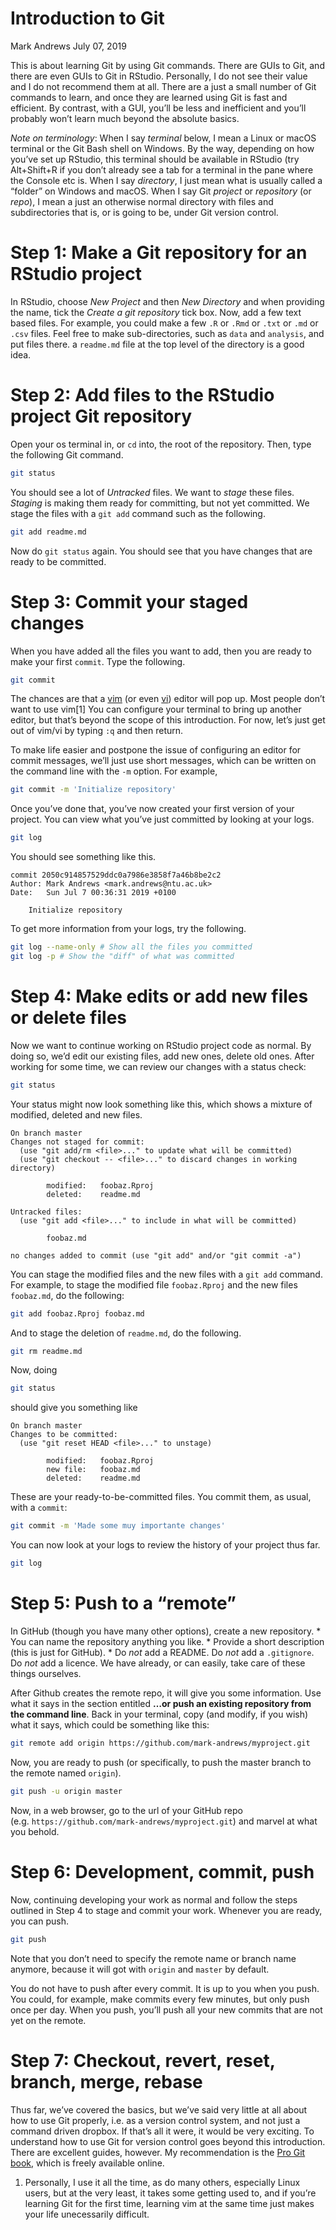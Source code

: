 Introduction to Git
================
Mark Andrews
July 07, 2019

This is about learning Git by using Git commands. There are GUIs to Git,
and there are even GUIs to Git in RStudio. Personally, I do not see
their value and I do not recommend them at all. There are a just a small
number of Git commands to learn, and once they are learned using Git is
fast and efficient. By contrast, with a GUI, you’ll be less and
inefficient and you’ll probably won’t learn much beyond the absolute
basics.

<!-- The following code will definitely work on Linux and in the [Git Bash shell](https://git-scm.com/downloads) on -->

<!-- Windows (I tested both), and I am $1 - \epsilon$ certain it will work in a bash -->

<!-- shell (or other shells) in the macOS's terminal. Some of the steps, such as -->

<!-- creating an empty directory, creating text files, editing files, etc., can be -->

<!-- done in many different ways, such as with operating system's normal file -->

<!-- managers (e.g. macOS's "Finder", Window's "File Explorer"), and then making, -->

<!-- deleting, and editing files in, e.g., RStudio. It is only the Git commands -->

<!-- themselves, which all begin `git ...`, that need to executed in the your terminal. -->

*Note on terminology*: When I say *terminal* below, I mean a Linux or
macOS terminal or the Git Bash shell on Windows. By the way, depending
on how you’ve set up RStudio, this terminal should be available in
RStudio (try Alt+Shift+R if you don’t already see a tab for a terminal
in the pane where the Console etc is. When I say *directory*, I just
mean what is usually called a “folder” on Windows and macOS. When I say
Git *project* or *repository* (or *repo*), I mean a just an otherwise
normal directory with files and subdirectories that is, or is going to
be, under Git version control.

# Step 1: Make a Git repository for an RStudio project

In RStudio, choose *New Project* and then *New Directory* and when
providing the name, tick the *Create a git repository* tick box. Now,
add a few text based files. For example, you could make a few `.R` or
`.Rmd` or `.txt` or `.md` or `.csv` files. Feel free to make
sub-directories, such as `data` and `analysis`, and put files there. a
`readme.md` file at the top level of the directory is a good idea.

# Step 2: Add files to the RStudio project Git repository

Open your os terminal in, or `cd` into, the root of the repository.
Then, type the following Git command.

``` bash
git status 
```

You should see a lot of *Untracked* files. We want to *stage* these
files. *Staging* is making them ready for committing, but not yet
committed. We stage the files with a `git add` command such as the
following.

``` bash
git add readme.md
```

Now do `git status` again. You should see that you have changes that are
ready to be committed.

# Step 3: Commit your staged changes

When you have added all the files you want to add, then you are ready to
make your first `commit`. Type the following.

``` bash
git commit
```

The chances are that a [vim](https://www.vim.org/) (or even
[vi](https://en.wikipedia.org/wiki/Vi)) editor will pop up. Most people
don’t want to use vim\[1\] You can configure your terminal to bring up
another editor, but that’s beyond the scope of this introduction. For
now, let’s just get out of vim/vi by typing `:q` and then return.

To make life easier and postpone the issue of configuring an editor for
commit messages, we’ll just use short messages, which can be written on
the command line with the `-m` option. For example,

``` bash
git commit -m 'Initialize repository'
```

Once you’ve done that, you’ve now created your first version of your
project. You can view what you’ve just committed by looking at your
logs.

``` bash
git log
```

You should see something like this.

    commit 2050c914857529ddc0a7986e3858f7a46b8be2c2
    Author: Mark Andrews <mark.andrews@ntu.ac.uk>
    Date:   Sun Jul 7 00:36:31 2019 +0100
    
        Initialize repository

To get more information from your logs, try the following.

``` bash
git log --name-only # Show all the files you committed
git log -p # Show the "diff" of what was committed
```

# Step 4: Make edits or add new files or delete files

Now we want to continue working on RStudio project code as normal. By
doing so, we’d edit our existing files, add new ones, delete old ones.
After working for some time, we can review our changes with a status
check:

``` bash
git status 
```

Your status might now look something like this, which shows a mixture of
modified, deleted and new files.

    On branch master
    Changes not staged for commit:
      (use "git add/rm <file>..." to update what will be committed)
      (use "git checkout -- <file>..." to discard changes in working directory)
    
            modified:   foobaz.Rproj
            deleted:    readme.md
    
    Untracked files:
      (use "git add <file>..." to include in what will be committed)
    
            foobaz.md
    
    no changes added to commit (use "git add" and/or "git commit -a")

You can stage the modified files and the new files with a `git add`
command. For example, to stage the modified file `foobaz.Rproj` and the
new files `foobaz.md`, do the following:

``` bash
git add foobaz.Rproj foobaz.md
```

And to stage the deletion of `readme.md`, do the following.

``` bash
git rm readme.md
```

Now, doing

``` bash
git status 
```

should give you something like

    On branch master
    Changes to be committed:
      (use "git reset HEAD <file>..." to unstage)
    
            modified:   foobaz.Rproj
            new file:   foobaz.md
            deleted:    readme.md

These are your ready-to-be-committed files. You commit them, as usual,
with a `commit`:

``` bash
git commit -m 'Made some muy importante changes'
```

You can now look at your logs to review the history of your project thus
far.

``` bash
git log
```

# Step 5: Push to a “remote”

In GitHub (though you have many other options), create a new repository.
\* You can name the repository anything you like. \* Provide a short
description (this is just for GitHub). \* Do *not* add a README. Do
*not* add a `.gitignore`. Do *not* add a licence. We have already, or
can easily, take care of these things ourselves.

After Github creates the remote repo, it will give you some information.
Use what it says in the section entitled **…or push an existing
repository from the command line**. Back in your terminal, copy (and
modify, if you wish) what it says, which could be something like this:

``` bash
git remote add origin https://github.com/mark-andrews/myproject.git
```

Now, you are ready to push (or specifically, to push the master branch
to the remote named `origin`).

``` bash
git push -u origin master
```

Now, in a web browser, go to the url of your GitHub repo
(e.g. `https://github.com/mark-andrews/myproject.git`) and marvel at
what you behold.

# Step 6: Development, commit, push

Now, continuing developing your work as normal and follow the steps
outlined in Step 4 to stage and commit your work. Whenever you are
ready, you can push.

``` bash
git push 
```

Note that you don’t need to specify the remote name or branch name
anymore, because it will got with `origin` and `master` by default.

You do not have to push after every commit. It is up to you when you
push. You could, for example, make commits every few minutes, but only
push once per day. When you push, you’ll push all your new commits that
are not yet on the remote.

# Step 7: Checkout, revert, reset, branch, merge, rebase

Thus far, we’ve covered the basics, but we’ve said very little at all
about how to use Git properly, i.e. as a version control system, and not
just a command driven dropbox. If that’s all it were, it would be very
exciting. To understand how to use Git for version control goes beyond
this introduction. There are excellent guides, however. My
recommendation is the [Pro Git book](https://git-scm.com/book/en/v2),
which is freely available online.

1.  Personally, I use it all the time, as do many others, especially
    Linux users, but at the very least, it takes some getting used to,
    and if you’re learning Git for the first time, learning vim at the
    same time just makes your life unecessarily difficult.
